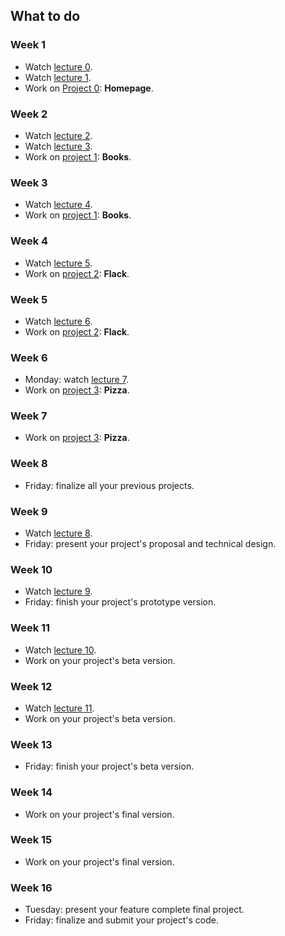 ## What to do

### Week 1

- Watch [lecture 0](/lectures/lecture-0).
- Watch [lecture 1](/lectures/lecture-1).
- Work on [Project 0](/projects/project-0): **Homepage**.

### Week 2

- Watch [lecture 2](/lectures/lecture-2).
- Watch [lecture 3](/lectures/lecture-3).
- Work on [project 1](/projects/project-1): **Books**.

### Week 3

- Watch [lecture 4](/lectures/lecture-4).
- Work on [project 1](/projects/project-1): **Books**.

### Week 4

- Watch [lecture 5](/lectures/lecture-5).
- Work on [project 2](/projects/project-2): **Flack**.

### Week 5

- Watch [lecture 6](/lectures/lecture-6).
- Work on [project 2](/projects/project-2): **Flack**.

### Week 6

- Monday: watch [lecture 7](/lectures/lecture-7).
- Work on [project 3](/projects/project-3): **Pizza**.

### Week 7

- Work on [project 3](/projects/project-3): **Pizza**.

### Week 8

- Friday: finalize all your previous projects.

### Week 9

- Watch [lecture 8](/lectures/lecture-8).
- Friday: present your project's proposal and technical design.

### Week 10

- Watch [lecture 9](/lectures/lecture-9).
- Friday: finish your project's prototype version.

### Week 11

- Watch [lecture 10](/lectures/lecture-10).
- Work on your project's beta version.

### Week 12

- Watch [lecture 11](/lectures/lecture-11).
- Work on your project's beta version.

### Week 13

- Friday: finish your project's beta version.

### Week 14

- Work on your project's final version.

### Week 15

- Work on your project's final version.

### Week 16

- Tuesday: present your feature complete final project.
- Friday: finalize and submit your project's code.
